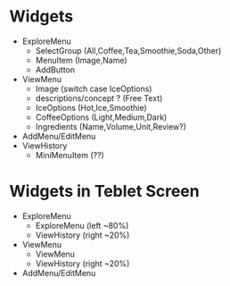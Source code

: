 # Widgets
- ExploreMenu
  - SelectGroup (All,Coffee,Tea,Smoothie,Soda,Other)
  - MenuItem (Image,Name)
  - AddButton
- ViewMenu
  - Image (switch case IceOptions)
  - descriptions/concept ? (Free Text)
  - IceOptions (Hot,Ice,Smoothie)
  - CoffeeOptions (Light,Medium,Dark)
  - Ingredients (Name,Volume,Unit,Review?)
- AddMenu/EditMenu
- ViewHistory
  - MiniMenuItem (??)

# Widgets in Teblet Screen
- ExploreMenu
  - ExploreMenu (left ~80%)
  - ViewHistory (right ~20%)
- ViewMenu
  - ViewMenu
  - ViewHistory (right ~20%)
- AddMenu/EditMenu